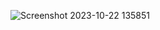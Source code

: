 ![Screenshot 2023-10-22 135851](https://github.com/devisha04/DSA_LAB-G1-/assets/147936789/a6baf38a-1a33-4755-ac80-0fb821058e87)
